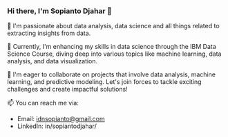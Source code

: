 ### Hi there, I'm Sopianto Djahar 👋

👀 I'm passionate about data analysis, data science and all things related to extracting insights from data.

🌱 Currently, I'm enhancing my skills in data science through the IBM Data Science Course, diving deep into various topics like machine learning, data analysis, and data visualization.

💞️ I'm eager to collaborate on projects that involve data analysis, machine learning, and predictive modeling. Let's join forces to tackle exciting challenges and create impactful solutions!

📫 You can reach me via:
   - Email: idnsopianto@gmail.com
   - LinkedIn: in/sopiantodjahar/

<!---
soppdj is a ✨ special ✨ repository because its `README.md` (this file) appears on your GitHub profile.
You can click the Preview link to take a look at your changes.
--->
